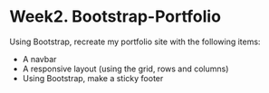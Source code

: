 # Week2. Bootstrap-Portfolio

Using Bootstrap, recreate my portfolio site with the following items:
  * A navbar
  * A responsive layout (using the grid, rows and columns)
  * Using Bootstrap, make a sticky footer
